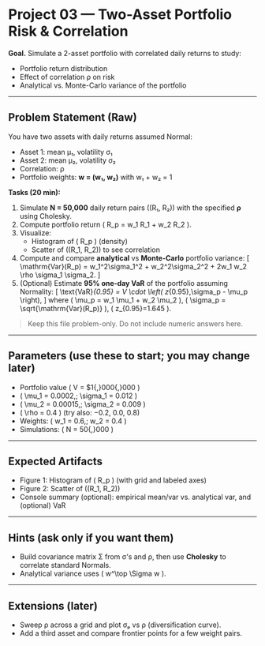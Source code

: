 # Project 03 — Two-Asset Portfolio Risk & Correlation

**Goal.** Simulate a 2-asset portfolio with correlated daily returns to study:
- Portfolio return distribution
- Effect of correlation ρ on risk
- Analytical vs. Monte-Carlo variance of the portfolio


---

## Problem Statement (Raw)

You have two assets with daily returns assumed Normal:

- Asset 1: mean μ₁, volatility σ₁  
- Asset 2: mean μ₂, volatility σ₂  
- Correlation: ρ  
- Portfolio weights: **w = (w₁, w₂)** with w₁ + w₂ = 1

**Tasks (20 min):**
1. Simulate **N = 50,000** daily return pairs \((R₁, R₂)\) with the specified **ρ** using Cholesky.
2. Compute portfolio return \( R_p = w_1 R_1 + w_2 R_2 \).
3. Visualize:
   - Histogram of \( R_p \) (density)
   - Scatter of \((R_1, R_2)\) to see correlation
4. Compute and compare **analytical** vs **Monte-Carlo** portfolio variance:
   \[
   \mathrm{Var}(R_p) = w_1^2\sigma_1^2 + w_2^2\sigma_2^2 + 2w_1 w_2 \rho \sigma_1 \sigma_2.
   \]
5. (Optional) Estimate **95% one-day VaR** of the portfolio assuming Normality:
   \[
   \text{VaR}_{0.95} = V \cdot \left( z_{0.95}\,\sigma_p - \mu_p \right),
   \]
   where \( \mu_p = w_1 \mu_1 + w_2 \mu_2 \), \( \sigma_p = \sqrt{\mathrm{Var}(R_p)} \), \( z_{0.95}=1.645 \).

> Keep this file problem-only. Do not include numeric answers here.

---

## Parameters (use these to start; you may change later)

- Portfolio value \( V = \$1{,}000{,}000 \)
- \( \mu_1 = 0.0002,\; \sigma_1 = 0.012 \)
- \( \mu_2 = 0.00015,\; \sigma_2 = 0.009 \)
- \( \rho = 0.4 \)  (try also: −0.2, 0.0, 0.8)
- Weights: \( w_1 = 0.6,\; w_2 = 0.4 \)
- Simulations: \( N = 50{,}000 \)

---

## Expected Artifacts

- Figure 1: Histogram of \( R_p \) (with grid and labeled axes)
- Figure 2: Scatter of \((R_1, R_2)\)
- Console summary (optional): empirical mean/var vs. analytical var, and (optional) VaR

---

## Hints (ask only if you want them)

- Build covariance matrix Σ from σ’s and ρ, then use **Cholesky** to correlate standard Normals.
- Analytical variance uses \( w^\top \Sigma w \).

---

## Extensions (later)

- Sweep ρ across a grid and plot σₚ vs ρ (diversification curve).
- Add a third asset and compare frontier points for a few weight pairs.